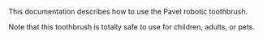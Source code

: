 This documentation describes how to use the Pavel robotic
toothbrush.

Note that this toothbrush is totally safe to use for children,
adults, or pets.

